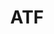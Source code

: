 ---
# This topic lives at
# https://digital.gov/topics/atf

# Topic Title
title: "ATF"

# description — keep it short and clear
summary: ""

# Weight
weight: 1

# For more information on managing topics,
# see https://github.com/GSA/digitalgov.gov/wiki/topics
---